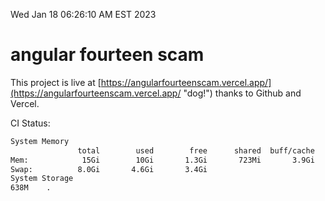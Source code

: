 Wed Jan 18 06:26:10 AM EST 2023

# angular fourteen scam


This project is live at [https://angularfourteenscam.vercel.app/](https://angularfourteenscam.vercel.app/ "dog!") thanks to Github and Vercel.

CI Status: 

```bash
System Memory
               total        used        free      shared  buff/cache   available
Mem:            15Gi        10Gi       1.3Gi       723Mi       3.9Gi       4.1Gi
Swap:          8.0Gi       4.6Gi       3.4Gi
System Storage
638M	.
```
